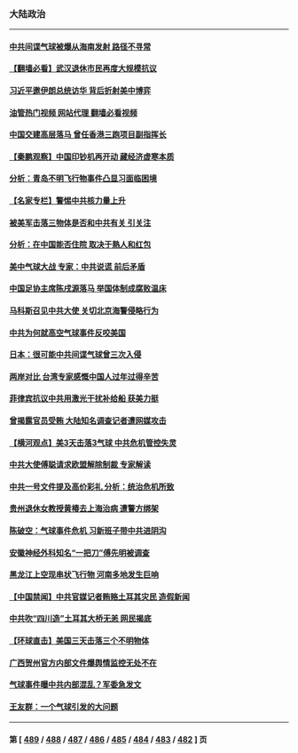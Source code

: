 ### 大陆政治
---
#### [中共间谍气球被爆从海南发射 路径不寻常](../../pages/ncid277/n13930120.md?02151645) 
#### [【翻墙必看】武汉退休市民再度大规模抗议](../../pages/ncid277/n13930139.md?02151645) 
#### [习近平邀伊朗总统访华 背后折射美中博弈](../../pages/ncid277/n13929854.md?02151645) 
#### [油管热门视频 网站代理 翻墙必看视频](http://138.2.39.72:81/youtube.html?epic-marker?02151645)
#### [中国交建高层落马 曾任香港三跑项目副指挥长](../../pages/ncid277/n13930026.md?02151645) 
#### [【秦鹏观察】中国印钞机再开动 藏经济虚寒本质](../../pages/ncid277/n13929951.md?02151645) 
#### [分析：青岛不明飞行物事件凸显习面临困境](../../pages/ncid277/n13929894.md?02151645) 
#### [【名家专栏】警惕中共核力量上升](../../pages/ncid277/n13929656.md?02151645) 
#### [被美军击落三物体是否和中共有关 引关注](../../pages/ncid277/n13929761.md?02151645) 
#### [分析：在中国能否住院 取决于熟人和红包](../../pages/ncid277/n13929811.md?02151645) 
#### [美中气球大战 专家：中共说谎 前后矛盾](../../pages/ncid277/n13929783.md?02151645) 
#### [中国足协主席陈戌源落马 举国体制成腐败温床](../../pages/ncid277/n13929763.md?02151645) 
#### [马科斯召见中共大使 关切北京海警侵略行为](../../pages/ncid277/n13929756.md?02151645) 
#### [中共为何就高空气球事件反咬美国](../../pages/ncid277/n13929775.md?02151645) 
#### [日本：很可能中共间谍气球曾三次入侵](../../pages/ncid277/n13929753.md?02151645) 
#### [两岸对比 台湾专家感慨中国人过年过得辛苦](../../pages/ncid277/n13929455.md?02151645) 
#### [菲律宾抗议中共用激光干扰补给船 获美力挺](../../pages/ncid277/n13929657.md?02151645) 
#### [曾揭露官员受贿 大陆知名调查记者遭网媒攻击](../../pages/ncid277/n13929587.md?02151645) 
#### [【横河观点】美3天击落3气球 中共危机管控失灵](../../pages/ncid277/n13929694.md?02151645) 
#### [中共大使傅聪请求欧盟解除制裁 专家解读](../../pages/ncid277/n13929204.md?02151645) 
#### [中共一号文件提及高价彩礼 分析：统治危机所致](../../pages/ncid277/n13929501.md?02151645) 
#### [贵州退休女教授黄椿去上海治病 遭警方绑架](../../pages/ncid277/n13929546.md?02151645) 
#### [陈破空：气球事件危机 习新班子带中共进阴沟](../../pages/ncid277/n13929396.md?02151645) 
#### [安徽神经外科知名“一把刀”傅先明被调查](../../pages/ncid277/n13929537.md?02151645) 
#### [黑龙江上空现串状飞行物 河南多地发生巨响](../../pages/ncid277/n13929502.md?02151645) 
#### [【中国禁闻】中共官媒记者贿赂土耳其灾民 造假新闻](../../pages/ncid277/n13929198.md?02151645) 
#### [中共吹“四川造”土耳其大桥无恙 网民揭底](../../pages/ncid277/n13929457.md?02151645) 
#### [【环球直击】美国三天击落三个不明物体](../../pages/ncid277/n13929195.md?02151645) 
#### [广西贺州官方内部文件爆舆情监控无处不在](../../pages/ncid277/n13929391.md?02151645) 
#### [气球事件曝中共内部混乱？军委急发文](../../pages/ncid277/n13929343.md?02151645) 
#### [王友群：一个气球引发的大问题](../../pages/ncid277/n13929207.md?02151645) 

---
#### 第 [ [489](./489.md?02151645) / [488](./488.md?02151645) / [487](./487.md?02151645) / [486](./486.md?02151645) / [485](./485.md?02151645) / [484](./484.md?02151645) / [483](./483.md?02151645) / [482](./482.md?02151645) ] 页
